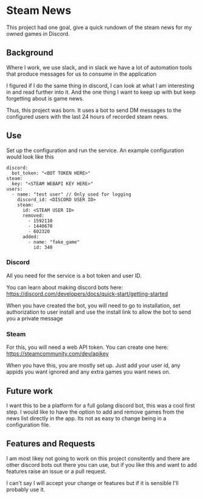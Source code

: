 # Steam News

This project had one goal, give a quick rundown of the steam news for my owned games in Discord.

## Background

Where I work, we use slack, and in slack we have a lot of automation tools that produce messages for us to consume in the application

I figured if I do the same thing in discord, I can look at what I am interesting in and read further into it. And the one thing I want to keep up with but keep forgetting about is game news.

Thus, this project was born. It uses a bot to send DM messages to the configured users with the last 24 hours of recorded steam news.

## Use

Set up the configuration and run the service. An example configuration would look like this
```
discord:
  bot_token: "<BOT TOKEN HERE>"
steam:
  key: "<STEAM WEBAPI KEY HERE>"
users:
  - name: "test user" // Only used for logging
    discord_id: <DISCORD USER ID>
    steam:
      id: <STEAM USER ID>
      removed:
        - 1592110
        - 1440670
        - 602320
      added:
        - name: "fake_game"
          id: 340
```

### Discord

All you need for the service is a bot token and user ID.

You can learn about making discord bots here: https://discord.com/developers/docs/quick-start/getting-started

When you have created the bot, you will need to go to installation, set authorization to user install and use the install link to allow the bot to send you a private message

### Steam

For this, you will need a web API token. You can create one here: https://steamcommunity.com/dev/apikey

When you have this, you are mostly set up. Just add your user id, any appids you want ignored and any extra games you want news on.

## Future work

I want this to be a platform for a full golang discord bot, this was a cool first step. I would like to have the option to add and remove games from the news list directly in the app. Its not as easy to change being in a configuration file.

## Features and Requests

I am most likey not going to work on this project consitently and there are other discord bots out there you can use, but if you like this and want to add features raise an issue or a pull request.

I can't say I will accept your change or features but if it is sensible I'll probably use it.